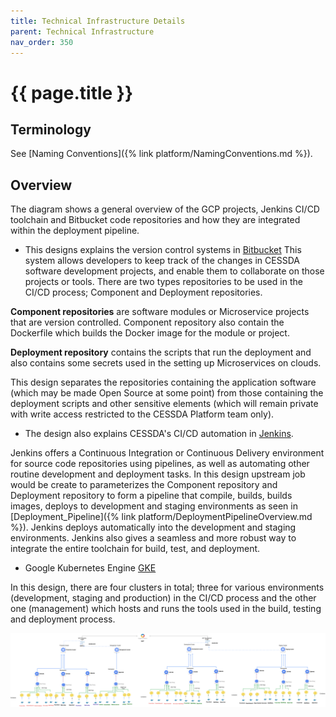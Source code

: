 ```yaml
---
title: Technical Infrastructure Details
parent: Technical Infrastructure
nav_order: 350
---
```


# {{ page.title }}

## Terminology

See [Naming Conventions]({% link platform/NamingConventions.md %}).

## Overview

The diagram shows a general overview of the GCP projects,
Jenkins CI/CD toolchain and Bitbucket code repositories and how they are integrated within the deployment pipeline.

* This designs explains the version control systems in [Bitbucket](https://bitbucket.org/cessda/)
This system allows developers to keep track of the changes in CESSDA software development projects,
and enable them to collaborate on those projects or tools.
There are two types repositories to be used in the CI/CD process; Component and Deployment repositories.

**Component repositories** are software modules or Microservice projects that are version
controlled. Component repository also contain the Dockerfile which builds the Docker image for the module or project.

**Deployment repository** contains the scripts that run the deployment and also contains
some secrets used in the setting up Microservices on clouds.

This design separates the repositories containing the application software
(which may be made Open Source at some point) from those containing the deployment scripts and other sensitive elements
(which will remain private with write access restricted to the CESSDA Platform team only).

* The design also explains CESSDA's CI/CD automation in [Jenkins](https://jenkins.cessda.eu/).

Jenkins offers a Continuous Integration or Continuous Delivery environment for source code repositories using pipelines,
as well as automating other routine development and deployment tasks.
In this design upstream job would be create to parameterizes the Component repository
and Deployment repository to form a pipeline that compile, builds, builds images,
deploys to  development and staging environments as seen in
[Deployment_Pipeline]({% link platform/DeploymentPipelineOverview.md %}).
Jenkins deploys automatically into the development and staging environments.
Jenkins also gives a seamless and more robust way to integrate the entire toolchain for build, test, and deployment.

* Google Kubernetes Engine [GKE](https://console.cloud.google.com/kubernetes/)

In this design, there are four clusters in total; three for various environments
(development, staging and production) in the CI/CD process and the other one (management)
which hosts and runs the tools used in the build, testing and deployment process.

![GCPMainProjectStructure](../assets/GCPMainProjectStructure.png)
